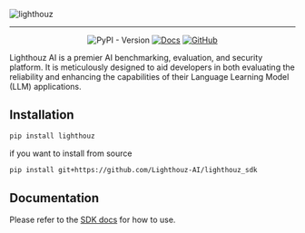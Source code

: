 ![lighthouz](https://lighthouz.ai/lighthouz-logo.png)

<hr>
<div align="center">

![PyPI - Version](https://img.shields.io/pypi/v/lighthouz?label=lighthouz&link=https%3A%2F%2Fpypi.org%2Fproject%2Flighthouz)
[![Docs](https://img.shields.io/badge/docs-lighthouz%20docs-green)](https://www.lighthouz.ai/docs/)
[![GitHub](https://img.shields.io/badge/github-Lighthouz_AI-blue)](https://github.com/Lighthouz-AI)

</div>

Lighthouz AI is a premier AI benchmarking, evaluation, and security platform. It is meticulously designed to aid
developers in both evaluating the reliability and enhancing the capabilities of their Language Learning Model (LLM)
applications.

## Installation

```bash
pip install lighthouz
```

if you want to install from source

```bash
pip install git+https://github.com/Lighthouz-AI/lighthouz_sdk
```

## Documentation

Please refer to the [SDK docs](https://lighthouz.ai/docs/) for how to use.
